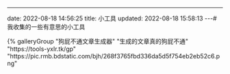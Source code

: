 ---
date: 2022-08-18 14:56:25
title: 小工具
updated: 2022-08-18 15:58:13
---# 我收集的一些有意思的小工具

<div class="gallery-group-main">{% galleryGroup "狗屁不通文章生成器" "生成的文章真的狗屁不通" "https://tools-yxlr.tk/gp" "https://pic.rmb.bdstatic.com/bjh/268f3765fbd336da5d5f754eb2eb52c6.png"

</div>

